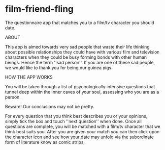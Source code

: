 film-friend-fling
=================

The questionnaire app that matches you to a film/tv character you should date.


ABOUT

This app is aimed towards very sad people that waste their life thinking about possible relationships they could have 
with various film and television characters when they could be busy forming bonds with other human beings. Hence the term 
''sad person''. If you are one of these sad people, we would like to thank you for being our guinea pigs. 

HOW THE APP WORKS

You will be taken through a list of psychologically intensive questions that tunnel deep within the inner caves 
of your soul, assessing who you are as a person.

Beware! Our conclusions may not be pretty.

For every question that you think best describes you or your opinions, simply tick the box and touch ''next question'' 
when done. Once all questions are complete, you will be matched with a film/tv character that we think best suits you. 
After you are given your match you can then click upon the character icon and see how your date may unfold via the 
subordinate form of literature know as comic strips.


